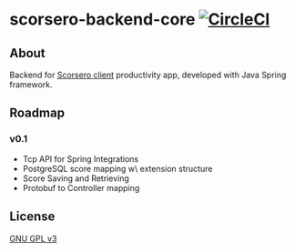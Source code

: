 # scorsero-backend-core [![CircleCI](https://circleci.com/gh/scorsero/scorsero-backend-core.svg?style=svg)](https://circleci.com/gh/scorsero/scorsero-backend-core)

## About

Backend for [Scorsero client](https://github.com/scorsero/scorsero-client-android) productivity app, developed with Java Spring framework.

## Roadmap

### v0.1
- Tcp API for Spring Integrations
- PostgreSQL score mapping w\ extension structure
- Score Saving and Retrieving
- Protobuf to Controller mapping

## License

[GNU GPL v3](LICENSE)
